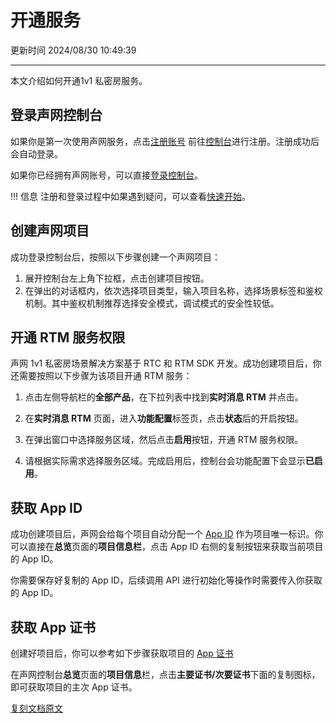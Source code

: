 # 开通服务

<i class="fa-solid fa-arrows-rotate"></i> 更新时间 2024/08/30 10:49:39

---

本文介绍如何开通1v1 私密房服务。

## 登录声网控制台

如果你是第一次使用声网服务，点击[注册账号<i class="fa-solid fa-arrow-up-right-from-square"></i>](https://sso.shengwang.cn/cn/v4/signup/) 前往[控制台](# "声网控制台 (Console) 是声网提供给开发者管理声网各项服务的工具。")进行注册。注册成功后会自动登录。

如果你已经拥有声网账号，可以直接[登录控制台<i class="fa-solid fa-arrow-up-right-from-square"></i>](https://sso.shengwang.cn/cn/v5/login?)。

!!! 信息
    注册和登录过程中如果遇到疑问，可以查看[快速开始](https://doc.shengwang.cn/doc/console/general/quickstart)。

## 创建声网项目

成功登录控制台后，按照以下步骤创建一个声网项目：

1. 展开控制台左上角下拉框，点击创建项目按钮。
2. 在弹出的对话框内，依次选择项目类型，输入项目名称，选择场景标签和鉴权机制。其中鉴权机制推荐选择安全模式，调试模式的安全性较低。

## 开通 RTM 服务权限

声网 1v1 私密房场景解决方案基于 RTC 和 RTM SDK 开发。成功创建项目后，你还需要按照以下步骤为该项目开通 RTM 服务：

1. 点击左侧导航栏的**全部产品**，在下拉列表中找到**实时消息 RTM** 并点击。

2. 在**实时消息 RTM** 页面，进入**功能配置**标签页，点击**状态**后的开启按钮。

3. 在弹出窗口中选择服务区域，然后点击**启用**按钮，开通 RTM 服务权限。

4. 请根据实际需求选择服务区域。完成启用后，控制台会功能配置下会显示**已启用**。

## 获取 App ID

成功创建项目后，声网会给每个项目自动分配一个 [App ID](# "App ID 是声网为开发项目生成的字符串，是项目的唯一标识。") 作为项目唯一标识。你可以直接在**总览**页面的**项目信息栏**，点击 App ID 右侧的复制按钮来获取当前项目的 App ID。

你需要保存好复制的 App ID，后续调用 API 进行初始化等操作时需要传入你获取的 App ID。

## 获取 App 证书

创建好项目后，你可以参考如下步骤获取项目的 [App 证书](# "App 证书 (App Certificate) 是声网控制台为开发项目生成的随机字符串，用于开启 Token 鉴权，并作为生成 Token 的参数之一。")

在声网控制台**总览**页面的**项目信息**栏，点击**主要证书/次要证书**下面的复制图标，即可获取项目的主次 App 证书。

[复刻文档原文](https://doc.shengwang.cn/doc/one-to-one-live/android/rtm/get-started/enable-service)
